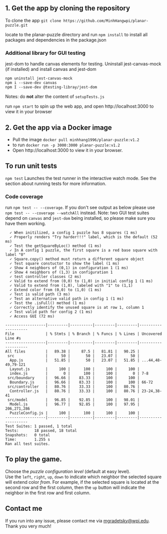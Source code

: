 ## 1. Get the app by cloning the repository

To clone the app `git clone https://github.com/MinhHangwpi/planar-puzzle.git`

locate to the planar-puzzle directory and run `npm install` to install all packages and dependencies in the package.json

### Additional library for GUI testing
jest-dom to handle canvas elements for testing. Uninstall jest-canvas-mock (if installed) and install canvas and jest-dom

```
npm uninstall jest-canvas-mock
npm i --save-dev canvas
npm I --save-dev @testing-libray/jest-dom
```
Notes: do **not** alter the content of `setupTests.js`

run `npm start` to spin up the web app, and open http://localhost:3000 to view it in your browser

## 2. Get the app via a Docker image

- Pull the image `docker pull minhhang1996/planar-puzzle:v1.2`
- to run `docker run -p 3000:3000 planar-puzzle:v1.2`
- Open http://localhost:3000 to view it in your browser.

## To run unit tests
 ```npm test``` 
Launches the test runner in the interactive watch mode.
See the section about running tests for more information.

### Code coverage
run ```npm test -- --coverage```. If you don't see output as below please use ```npm test -- --coverage --watchAll``` instead. Note: two GUI test suites depend on `canvas` and `jest-dom` being installed, so please make sure you have them working.
```
  ✓ When initilized, a config 1 puzzle has 8 squares (1 ms)
  ✓ Properly renders "Try harder!!!" label, which is the default (52 ms)
  ✓ Test the getSquareByLoc() method (1 ms)
  ✓ In A config 1 puzzle, the first square is a red base square with label "0"
  ✓ Square.copy() method must return a different square object
  ✓ Test square constuctor to show the label (1 ms)
  ✓ Show 4 neighbors of (0,1) in configuration 1 (1 ms)
  ✓ Show 4 neighbors of (1,3) in configuration 1
  ✓ test controller classes (2 ms)
  ✓ Valid to extend from (0,0) to (1,0) in initial config 1 (1 ms)
  ✓ Valid to extend from (1,0), labeled with "1" to (1,1)
  ✓ Extend color from (0,0) to (1,0) (1 ms)
  ✓ Test is valid path (3 ms)
  ✓ Test an alternative valid path in config 1 (1 ms)
  ✓ Test the .isFull() method (1 ms)
  ✓ Correctly identify the unused square is at row 1, column 1
  ✓ Test valid path for config 2 (1 ms)
  ✓ Access GUI (72 ms)

------------------|---------|----------|---------|---------|--------------------
File              | % Stmts | % Branch | % Funcs | % Lines | Uncovered Line #s  
------------------|---------|----------|---------|---------|--------------------
All files         |   89.38 |     87.5 |   81.81 |   90.25 |                    
 src              |      50 |       50 |   23.07 |      50 |                    
  App.js          |   51.85 |       50 |   23.07 |   51.85 | ...44,48-49,79-121 
  Layout.js       |     100 |      100 |     100 |     100 |                    
  index.js        |       0 |      100 |     100 |       0 | 7-8                
 src/boundary     |   96.66 |    83.33 |     100 |     100 |                    
  Boundary.js     |   96.66 |    83.33 |     100 |     100 | 66-72              
 src/controller   |   80.76 |    33.33 |     100 |   80.76 |                    
  Controller.js   |   80.76 |    33.33 |     100 |   80.76 | 23-24,38-41        
 src/model        |   96.85 |    92.85 |     100 |   98.01 |                    
  Model.js        |   96.77 |    92.85 |     100 |   97.95 | 206,271,286        
  PuzzleConfig.js |     100 |      100 |     100 |     100 |                    
------------------|---------|----------|---------|---------|--------------------
Test Suites: 1 passed, 1 total
Tests:       18 passed, 18 total
Snapshots:   0 total
Time:        1.255 s
Ran all test suites.
```
## To play the game.

Choose the *puzzle configuration level* (default at easy level). \
Use the `left`, `right`, `up`, `down` to indicate which neighbor the selected square will extend color *from*. For example, if the selected square is located at the second row and the first column, then the `up` button will indicate the neighbor in the first row and first column.

## Contact me

If you run into any issue, please contact me via mgradetsky@wpi.edu. Thank you very much!
